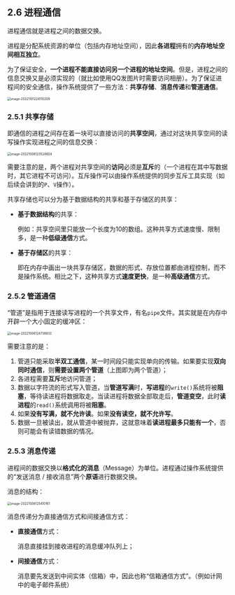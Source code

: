 ## 2.6 进程通信

进程通信就是进程之间的数据交换。

进程是分配系统资源的单位（包括内存地址空间），因此**各进程**拥有的**内存地址空间相互独立**。

为了保证安全，**一个进程不能直接访问另一个进程的地址空间**。但是，进程之间的信息交换又是必须实现的（就比如使用QQ发图片时需要访问相册）。为了保证进程间的安全通信，操作系统提供了一些方法：**共享存储**、**消息传递**和**管道通信**。

<img src="https://images.drshw.tech/images/notes/image-20221101224110209.png" alt="image-20221101224110209" style="zoom:50%;" />

### 2.5.1 共享存储

即通信的进程之间存在着一块可以直接访问的**共享空间**，通过对这块共享空间的读写操作实现进程之间的信息交换：

<img src="https://images.drshw.tech/images/notes/image-20221006123524604.png" alt="image-20221006123524604" style="zoom:50%;" />

需要注意的是，两个进程对共享空间的**访问**必须是**互斥**的（一个进程在其中写数据时，其它进程不可访问）。互斥操作可以由操作系统提供的同步互斥工具实现（如后续会讲到的`P`、`V`操作）。

共享存储也可以分为基于数据结构的共享和基于存储区的共享：

+ **基于数据结构**的共享：

  例如：共享空间里只能放一个长度为10的数组。这种共享方式速度慢、限制多，是一种**低级通信**方式。

+ **基于存储区**的共享：

  即在内存中画出一块共享存储区，数据的形式、存放位置都由进程控制，而不是操作系统。相比之下，这种共享方式**速度更快**，是一种**高级通信**方式。

### 2.5.2 管道通信

“管道”是指用于连接读写进程的一个共享文件，有名`pipe`文件。其实就是在内存中开辟一个大小固定的缓冲区：

<img src="https://images.drshw.tech/images/notes/image-20221006124738832.png" alt="image-20221006124738832" style="zoom:50%;" />

需要注意的是：

1. 管道只能采取**半双工通信**，某一时间段只能实现单向的传输。如果要实现**双向同时通信**，则**需要设置两个管道**（上图即为两个管道）；
2. 各进程需要**互斥**地访问管道；
3. 数据以字符流的形式写入管道，当**管道写满**时，**写进程**的`write()`系统将被**阻塞**，等待读进程将数据取走。当读进程将数据全部取走后，**管道变空**，此时**读进程**的`read()`系统调用将被**阻塞**。
4. 如果**没有写满，就不允许读**。如果**没有读空，就不允许写**。
5. 数据一旦被读出，就从管道中被抛弃，这就意味着**读进程最多只能有一个**，否则可能会有读错数据的情况。

### 2.5.3 消息传递

进程间的数据交换以**格式化的消息**（Message）为单位。进程通过操作系统提供的“发送消息 / 接收消息”两个**原语**进行数据交换。

消息的结构：

<img src="https://images.drshw.tech/images/notes/image-20221006125410161.png" alt="image-20221006125410161" style="zoom:50%;" />

消息传递分为直接通信方式和间接通信方式：

+ **直接通信**方式：

  消息直接挂到接收进程的消息缓冲队列上；

+ **间接通信**方式：

  消息要先发送到中间实体（信箱）中，因此也称“信箱通信方式”。（例如计网中的电子邮件系统）